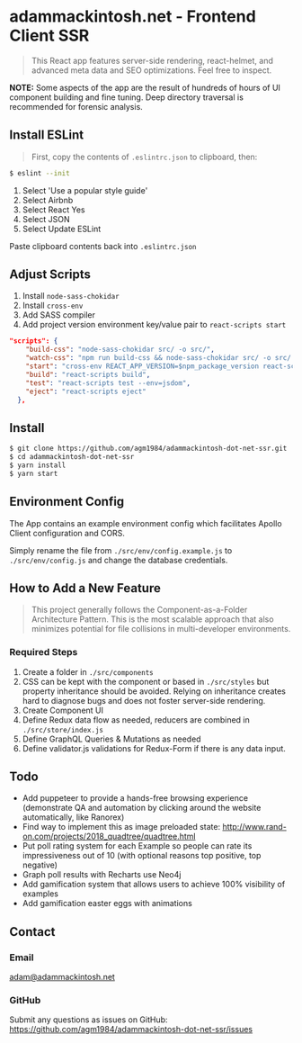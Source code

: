 # adammackintosh.net - Frontend Client SSR

> This React app features server-side rendering, react-helmet, and advanced meta data and SEO optimizations. Feel free to inspect.

**NOTE:** Some aspects of the app are the result of hundreds of hours of UI component building and fine tuning. Deep directory traversal is recommended for forensic analysis.

## Install ESLint
> First, copy the contents of `.eslintrc.json` to clipboard, then:

``` bash
$ eslint --init
```
1. Select 'Use a popular style guide'
2. Select Airbnb
3. Select React Yes
4. Select JSON
5. Select Update ESLint

Paste clipboard contents back into `.eslintrc.json`

## Adjust Scripts

1. Install `node-sass-chokidar`
2. Install `cross-env`
3. Add SASS compiler
4. Add project version environment key/value pair to `react-scripts start`

``` json
"scripts": {
    "build-css": "node-sass-chokidar src/ -o src/",
    "watch-css": "npm run build-css && node-sass-chokidar src/ -o src/ --watch --recursive",
    "start": "cross-env REACT_APP_VERSION=$npm_package_version react-scripts start",
    "build": "react-scripts build",
    "test": "react-scripts test --env=jsdom",
    "eject": "react-scripts eject"
  },
```

## Install
``` bash
$ git clone https://github.com/agm1984/adammackintosh-dot-net-ssr.git
$ cd adammackintosh-dot-net-ssr
$ yarn install
$ yarn start
```

## Environment Config
The App contains an example environment config which facilitates Apollo Client configuration and CORS.

Simply rename the file from `./src/env/config.example.js` to `./src/env/config.js` and change the database credentials.

## How to Add a New Feature
> This project generally follows the Component-as-a-Folder Architecture Pattern. This is the most scalable approach that also minimizes potential for file collisions in multi-developer environments.

### Required Steps
1. Create a folder in `./src/components`
2. CSS can be kept with the component or based in `./src/styles` but property inheritance should be avoided. Relying on inheritance creates hard to diagnose bugs and does not foster server-side rendering.
3. Create Component UI
4. Define Redux data flow as needed, reducers are combined in `./src/store/index.js`
5. Define GraphQL Queries & Mutations as needed
6. Define validator.js validations for Redux-Form if there is any data input.

## Todo

- Add puppeteer to provide a hands-free browsing experience (demonstrate QA and automation by clicking around the website automatically, like Ranorex)
- Find way to implement this as image preloaded state: http://www.rand-on.com/projects/2018_quadtree/quadtree.html
- Put poll rating system for each Example so people can rate its impressiveness out of 10 (with optional reasons top positive, top negative)
- Graph poll results with Recharts use Neo4j
- Add gamification system that allows users to achieve 100% visibility of examples
- Add gamification easter eggs with animations


## Contact

### Email
adam@adammackintosh.net

### GitHub

Submit any questions as issues on GitHub: https://github.com/agm1984/adammackintosh-dot-net-ssr/issues